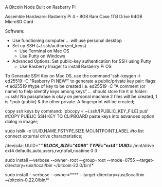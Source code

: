 A Bitcoin Node Built on Rasberry Pi

Assemble Hardware: 
Rasberry Pi 4 - 8GB Ram
Case
1TB Drive
64GB MicroSD Card

Software: 
* Use functioning computer ... will use personal desktop
* Set up SSH (~/.ssh/authorized_keys)
    - Use Terminal on Mac OS
    - Use Putty on Windows
* Advanced Options: Set public-key authentication for SSH using Putty
    - Use Rasberry Imager to install Rasberry Pi OS


To Generate SSH Key on Mac OS, use the command 'ssh-keygen -t ed25519 -C "Rasberry Pi NEW"' to generate a public/private key pair:
    flags:  -t ed25519 #type of key to be created i.e. ed25519
            -C "A comment (or name) to help identify keys among keys"
 ... should store file it in folder: ~/.ssh/
No passphrase is okay on personal machine
2 files will be created, 1 is *.pub (public) & the other private. 
A fingerprint will be created;  

copy ssh keys by command: 'pbcopy < ~/.ssh/[PUBLIC_KEY_FILE].pub' #COPY PUBLIC SSH KEY TO CLIPBOARD
paste keys into advanced option dialog in imager; 

sudo lsblk -o UUID,NAME,FSTYPE,SIZE,MOUNTPOINT,LABEL #to list connect external drive characteristics; 

/dev/sda: UUID="***" BLOCK_SIZE="4096" TYPE="ext4"
UUID=*** /mnt/drive ext4 defaults,auto,users,rw,nofail,noatime 0 0

sudo install --verbose --owner=root --group=root --mode=0755 --target-directory=/usr/local/bin ~/bitcoin-22.0/bin/*

sudo install --verbose --owner=**** --target-directory=/usr/local/bin ~/bitcoin-0.22.0/bin/*

